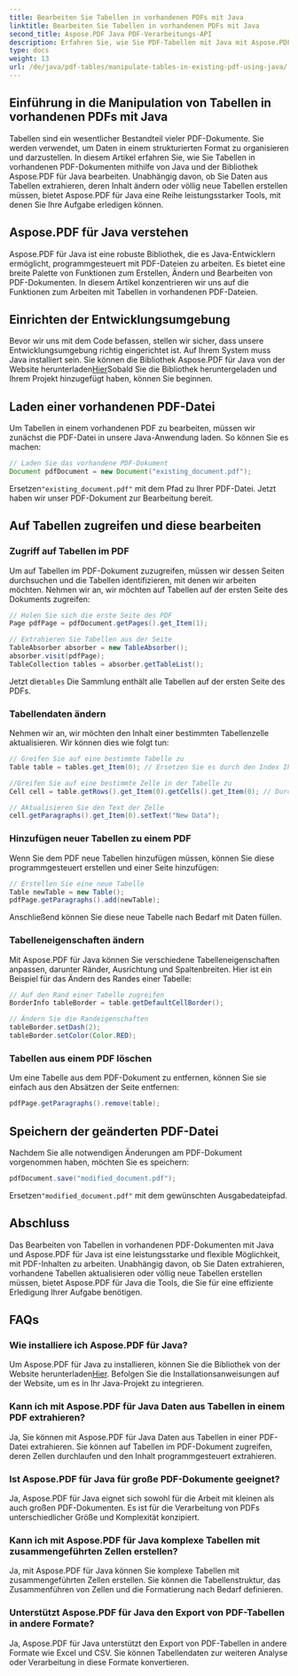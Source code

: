 ```yaml
---
title: Bearbeiten Sie Tabellen in vorhandenen PDFs mit Java
linktitle: Bearbeiten Sie Tabellen in vorhandenen PDFs mit Java
second_title: Aspose.PDF Java PDF-Verarbeitungs-API
description: Erfahren Sie, wie Sie PDF-Tabellen mit Java mit Aspose.PDF für Java bearbeiten. Diese Schritt-für-Schritt-Anleitung behandelt das Extrahieren und Ändern von Tabellen und mehr für eine effektive PDF-Verarbeitung.
type: docs
weight: 13
url: /de/java/pdf-tables/manipulate-tables-in-existing-pdf-using-java/
---
```


## Einführung in die Manipulation von Tabellen in vorhandenen PDFs mit Java

Tabellen sind ein wesentlicher Bestandteil vieler PDF-Dokumente. Sie werden verwendet, um Daten in einem strukturierten Format zu organisieren und darzustellen. In diesem Artikel erfahren Sie, wie Sie Tabellen in vorhandenen PDF-Dokumenten mithilfe von Java und der Bibliothek Aspose.PDF für Java bearbeiten. Unabhängig davon, ob Sie Daten aus Tabellen extrahieren, deren Inhalt ändern oder völlig neue Tabellen erstellen müssen, bietet Aspose.PDF für Java eine Reihe leistungsstarker Tools, mit denen Sie Ihre Aufgabe erledigen können.

## Aspose.PDF für Java verstehen

Aspose.PDF für Java ist eine robuste Bibliothek, die es Java-Entwicklern ermöglicht, programmgesteuert mit PDF-Dateien zu arbeiten. Es bietet eine breite Palette von Funktionen zum Erstellen, Ändern und Bearbeiten von PDF-Dokumenten. In diesem Artikel konzentrieren wir uns auf die Funktionen zum Arbeiten mit Tabellen in vorhandenen PDF-Dateien.

## Einrichten der Entwicklungsumgebung

 Bevor wir uns mit dem Code befassen, stellen wir sicher, dass unsere Entwicklungsumgebung richtig eingerichtet ist. Auf Ihrem System muss Java installiert sein. Sie können die Bibliothek Aspose.PDF für Java von der Website herunterladen[Hier](https://releases.aspose.com/pdf/java/)Sobald Sie die Bibliothek heruntergeladen und Ihrem Projekt hinzugefügt haben, können Sie beginnen.

## Laden einer vorhandenen PDF-Datei

Um Tabellen in einem vorhandenen PDF zu bearbeiten, müssen wir zunächst die PDF-Datei in unsere Java-Anwendung laden. So können Sie es machen:

```java
// Laden Sie das vorhandene PDF-Dokument
Document pdfDocument = new Document("existing_document.pdf");
```

 Ersetzen`"existing_document.pdf"` mit dem Pfad zu Ihrer PDF-Datei. Jetzt haben wir unser PDF-Dokument zur Bearbeitung bereit.

## Auf Tabellen zugreifen und diese bearbeiten

### Zugriff auf Tabellen im PDF

Um auf Tabellen im PDF-Dokument zuzugreifen, müssen wir dessen Seiten durchsuchen und die Tabellen identifizieren, mit denen wir arbeiten möchten. Nehmen wir an, wir möchten auf Tabellen auf der ersten Seite des Dokuments zugreifen:

```java
// Holen Sie sich die erste Seite des PDF
Page pdfPage = pdfDocument.getPages().get_Item(1);

// Extrahieren Sie Tabellen aus der Seite
TableAbsorber absorber = new TableAbsorber();
absorber.visit(pdfPage);
TableCollection tables = absorber.getTableList();
```

 Jetzt die`tables` Die Sammlung enthält alle Tabellen auf der ersten Seite des PDFs.

### Tabellendaten ändern

Nehmen wir an, wir möchten den Inhalt einer bestimmten Tabellenzelle aktualisieren. Wir können dies wie folgt tun:

```java
// Greifen Sie auf eine bestimmte Tabelle zu
Table table = tables.get_Item(0); // Ersetzen Sie es durch den Index Ihrer gewünschten Tabelle

//Greifen Sie auf eine bestimmte Zelle in der Tabelle zu
Cell cell = table.getRows().get_Item(0).getCells().get_Item(0); // Durch Zeilen- und Spaltenindizes ersetzen

// Aktualisieren Sie den Text der Zelle
cell.getParagraphs().get_Item(0).setText("New Data");
```

### Hinzufügen neuer Tabellen zu einem PDF

Wenn Sie dem PDF neue Tabellen hinzufügen müssen, können Sie diese programmgesteuert erstellen und einer Seite hinzufügen:

```java
// Erstellen Sie eine neue Tabelle
Table newTable = new Table();
pdfPage.getParagraphs().add(newTable);
```

Anschließend können Sie diese neue Tabelle nach Bedarf mit Daten füllen.

### Tabelleneigenschaften ändern

Mit Aspose.PDF für Java können Sie verschiedene Tabelleneigenschaften anpassen, darunter Ränder, Ausrichtung und Spaltenbreiten. Hier ist ein Beispiel für das Ändern des Randes einer Tabelle:

```java
// Auf den Rand einer Tabelle zugreifen
BorderInfo tableBorder = table.getDefaultCellBorder();

// Ändern Sie die Randeigenschaften
tableBorder.setDash(2);
tableBorder.setColor(Color.RED);
```

### Tabellen aus einem PDF löschen

Um eine Tabelle aus dem PDF-Dokument zu entfernen, können Sie sie einfach aus den Absätzen der Seite entfernen:

```java
pdfPage.getParagraphs().remove(table);
```

## Speichern der geänderten PDF-Datei

Nachdem Sie alle notwendigen Änderungen am PDF-Dokument vorgenommen haben, möchten Sie es speichern:

```java
pdfDocument.save("modified_document.pdf");
```

 Ersetzen`"modified_document.pdf"` mit dem gewünschten Ausgabedateipfad.

## Abschluss

Das Bearbeiten von Tabellen in vorhandenen PDF-Dokumenten mit Java und Aspose.PDF für Java ist eine leistungsstarke und flexible Möglichkeit, mit PDF-Inhalten zu arbeiten. Unabhängig davon, ob Sie Daten extrahieren, vorhandene Tabellen aktualisieren oder völlig neue Tabellen erstellen müssen, bietet Aspose.PDF für Java die Tools, die Sie für eine effiziente Erledigung Ihrer Aufgabe benötigen.

## FAQs

### Wie installiere ich Aspose.PDF für Java?

 Um Aspose.PDF für Java zu installieren, können Sie die Bibliothek von der Website herunterladen[Hier](https://releases.aspose.com/pdf/java/). Befolgen Sie die Installationsanweisungen auf der Website, um es in Ihr Java-Projekt zu integrieren.

### Kann ich mit Aspose.PDF für Java Daten aus Tabellen in einem PDF extrahieren?

Ja, Sie können mit Aspose.PDF für Java Daten aus Tabellen in einer PDF-Datei extrahieren. Sie können auf Tabellen im PDF-Dokument zugreifen, deren Zellen durchlaufen und den Inhalt programmgesteuert extrahieren.

### Ist Aspose.PDF für Java für große PDF-Dokumente geeignet?

Ja, Aspose.PDF für Java eignet sich sowohl für die Arbeit mit kleinen als auch großen PDF-Dokumenten. Es ist für die Verarbeitung von PDFs unterschiedlicher Größe und Komplexität konzipiert.

### Kann ich mit Aspose.PDF für Java komplexe Tabellen mit zusammengeführten Zellen erstellen?

Ja, mit Aspose.PDF für Java können Sie komplexe Tabellen mit zusammengeführten Zellen erstellen. Sie können die Tabellenstruktur, das Zusammenführen von Zellen und die Formatierung nach Bedarf definieren.

### Unterstützt Aspose.PDF für Java den Export von PDF-Tabellen in andere Formate?

Ja, Aspose.PDF für Java unterstützt den Export von PDF-Tabellen in andere Formate wie Excel und CSV. Sie können Tabellendaten zur weiteren Analyse oder Verarbeitung in diese Formate konvertieren.